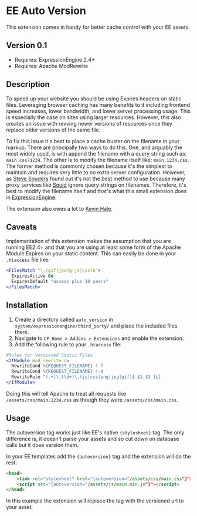 # EE Auto Version

This extension comes in handy for better cache control with your EE assets.

## Version 0.1

* Requires: ExpressionEngine 2.4+
* Requires: Apache ModRewrite

## Description

To speed up your website you should be using Expires headers on static files. Leveraging browser caching has many
benefits to it including frontend speed increases, lower bandwidth, and lower server processing usage. This is especially
the case on sites using larger resources. However, this also creates an issue with revving newer versions of resources
once they replace older versions of the same file.

To fix this issue it's best to place a cache buster on the filename in your markup. There are principally two ways to do
this. One, and arguably the most widely used, is with append the filename with a query string such as: `main.css?1234`.
The other is to modify the filename itself like: `main.1234.css`. The former method is commonly chosen because it's
the simplest to maintain and requires very little to no extra server configuration. However, as 
[Steve Souders](http://www.stevesouders.com/blog/?p=25) found out
it's not the best method to use because many proxy services like [Squid](http://www.squid-cache.org/) ignore query strings on
filenames. Therefore, it's best to modify the filename itself and that's what this small 
extension does in [ExpressionEngine](http://ellislab.com/expressionengine).

The extension also owes a lot to [Kevin Hale](http://goo.gl/I1n3T).

## Caveats

Implementation of this extension makes the assumption that you are running EE2.4+ and that you are using at least some form
of the Apache Module Expires on your static content. This can easily be done in your `.htaccess` file like:

```apache
<FilesMatch "\.(gif|jpe?g|js|css)$">
  ExpiresActive On
  ExpiresDefault "access plus 10 years"
</FilesMatch>
```

## Installation

1. Create a directory called `auto_version` in `system/expressionengine/third_party/` and place the included files there.
2. Navigate to `CP Home > Addons > Extensions` and enable the extension.
3. Add the following rule to your `.htaccess` file:

```apache
#Rules for Versioned Static Files
<IfModule mod_rewrite.c>
  RewriteCond %{REQUEST_FILENAME} !-f
  RewriteCond %{REQUEST_FILENAME} !-d
  RewriteRule ^(.+)\.(\d+)\.(js|css|png|jpg|gif)$ $1.$3 [L]
</IfModule>
```

Doing this will tell Apache to treat all requests like `/assets/css/main.1234.css` as though they were `/assets/css/main.css`.

## Usage

The autoversion tag works just like EE's native `{stylesheet}` tag. The only difference is, it doesn't parse your assets
and so cut down on database calls but it does version them.

In your EE templates add the `{autoversion}` tag and the extension will do the rest:

```html
<head>
    <link rel="stylesheet" href="{autoversion="/assets/css/main.css"}">
    <script src="{autoversion="/assets/js/main.min.js"}"></script>
</head>
```

In this example the extension will replace the tag with the versioned url to your asset.
